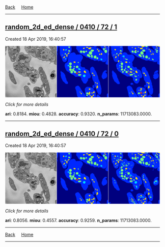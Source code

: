 
[Back](..)&nbsp;&nbsp;&nbsp;&nbsp;&nbsp;[Home](https://leapmanlab.github.io/snapshots)

---

<div class="summary"><a href="1"><h2>random_2d_ed_dense / 0410 / 72 / 1</h2></a><p>Created 18 Apr 2019, 16:40:57
</p><a href="1"><img src="1/media/summary.png" align="center"></a><p>
<i>Click for more details</i>
</p></div>

**ari**: 0.8184. **miou**: 0.4828. **accuracy**: 0.9320. **n_params**: 11713083.0000. 

---

<div class="summary"><a href="0"><h2>random_2d_ed_dense / 0410 / 72 / 0</h2></a><p>Created 18 Apr 2019, 16:40:57
</p><a href="0"><img src="0/media/summary.png" align="center"></a><p>
<i>Click for more details</i>
</p></div>

**ari**: 0.8056. **miou**: 0.4557. **accuracy**: 0.9259. **n_params**: 11713083.0000. 

---

[Back](..)&nbsp;&nbsp;&nbsp;&nbsp;&nbsp;[Home](https://leapmanlab.github.io/snapshots)

---